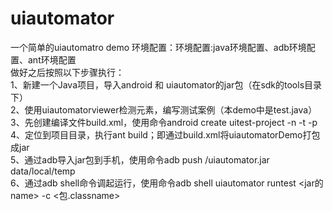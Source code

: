 ﻿# uiautomator
一个简单的uiautomatro demo
环境配置：环境配置:java环境配置、adb环境配置、ant环境配置  
做好之后按照以下步骤执行：  
1、新建一个Java项目，导入android 和 uiautomator的jar包（在sdk的tools目录下）  
2、使用uiautomatorviewer检测元素，编写测试案例（本demo中是test.java）  
3、先创建编译文件build.xml，使用命令android create uitest-project -n <name> -t <android taget> -p <project path>  
4、定位到项目目录，执行ant build；即通过build.xml将uiautomatorDemo打包成jar  
5、通过adb导入jar包到手机，使用命令adb push <path>/uiautomator.jar data/local/temp  
6、通过adb shell命令调起运行，使用命令adb shell uiautomator runtest <jar的name> -c <包.classname>
